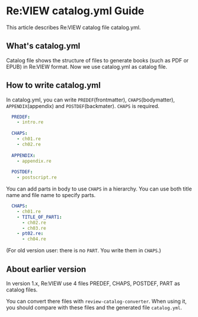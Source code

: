 # Re:VIEW catalog.yml Guide

This article describes Re:VIEW catalog file catalog.yml.

## What's catalog.yml

Catalog file shows the structure of files to generate books (such as PDF or EPUB) in Re:VIEW format.
Now we use catalog.yml as catalog file.

## How to write catalog.yml

In catalog.yml, you can write `PREDEF`(frontmatter), `CHAPS`(bodymatter), `APPENDIX`(appendix) and `POSTDEF`(backmater). `CHAPS` is required.

```yaml
  PREDEF:
    - intro.re
  
  CHAPS:
    - ch01.re
    - ch02.re
  
  APPENDIX:
    - appendix.re
  
  POSTDEF:
    - postscript.re
```

You can add parts in body to use `CHAPS` in a hierarchy. You can use both title name and file name to specify parts.

```yaml
  CHAPS:
    - ch01.re
    - TITLE_OF_PART1:
      - ch02.re
      - ch03.re
    - pt02.re:
      - ch04.re
```

(For old version user: there is no `PART`. You write them in `CHAPS`.)

## About earlier version

In version 1.x, Re:VIEW use 4 files PREDEF, CHAPS, POSTDEF, PART as catalog files.

You can convert there files with `review-catalog-converter`.
When using it, you should compare with these files and the generated file `catalog.yml`.

